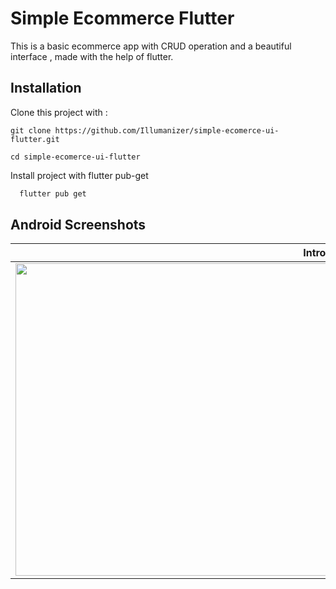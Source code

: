 
# Simple Ecommerce Flutter 

This is a basic ecommerce app with CRUD operation and a beautiful interface , made with the help of flutter.



## Installation

Clone this project with :

```git
git clone https://github.com/Illumanizer/simple-ecomerce-ui-flutter.git

cd simple-ecomerce-ui-flutter
```

Install project with flutter pub-get

```bash
  flutter pub get
```
    
## Android Screenshots

 Intro Page                 |  Home Page                |   Cart Page        |  Drawable pane
:-------------------------:|:-------------------------:|:-------------------------:|:-------------------------:
|<img src="https://github.com/Illumanizer/simple-ecomerce-ui-flutter/assets/74318570/e0358570-b793-4093-b853-36bdc5e1c256" width=1000 height=500> |<img src="https://github.com/Illumanizer/simple-ecomerce-ui-flutter/assets/74318570/e5e2f145-5d6e-43d4-8c26-922bd059ac02" width=1000 height=500> |<img src="https://github.com/Illumanizer/simple-ecomerce-ui-flutter/assets/74318570/31d87367-6555-4931-bff0-9f13de8141b2" width=1000 height=500>|<img src="https://github.com/Illumanizer/simple-ecomerce-ui-flutter/assets/74318570/49ca7ff7-7018-4bf0-9640-ed4db31f4166" width=1000 height=500>|
